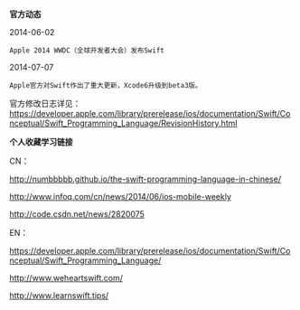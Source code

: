 **官方动态**

2014-06-02

	Apple 2014 WWDC（全球开发者大会）发布Swift

2014-07-07

	Apple官方对Swift作出了重大更新，Xcode6升级到beta3版。

官方修改日志详见：<a href="https://developer.apple.com/library/prerelease/ios/documentation/Swift/Conceptual/Swift_Programming_Language/RevisionHistory.html">https://developer.apple.com/library/prerelease/ios/documentation/Swift/Conceptual/Swift_Programming_Language/RevisionHistory.html</a>


**个人收藏学习链接**

CN：

<a href="http://numbbbbb.github.io/the-swift-programming-language-in-chinese/">http://numbbbbb.github.io/the-swift-programming-language-in-chinese/</a>

<a href="http://www.infoq.com/cn/news/2014/06/ios-mobile-weekly">http://www.infoq.com/cn/news/2014/06/ios-mobile-weekly</a>

<a href="http://code.csdn.net/news/2820075">http://code.csdn.net/news/2820075</a>


EN：

<a href="https://developer.apple.com/library/prerelease/ios/documentation/Swift/Conceptual/Swift_Programming_Language/">https://developer.apple.com/library/prerelease/ios/documentation/Swift/Conceptual/Swift_Programming_Language/</a>

<a href="http://www.weheartswift.com/">http://www.weheartswift.com/</a>

<a href="http://www.learnswift.tips">http://www.learnswift.tips/</a>
